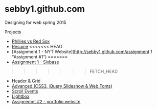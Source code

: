 # sebby1.github.com

Designing for web spring 2015

Projects
* [Phillies vs Red Sox](http://sebby1.github.com/phillies "Phillies vs Red Sox)")
* [Resume](http://sebby1.github.com/resume "Resume")
<<<<<<< HEAD
* [Assignment 1 - NYT Website](http://sebby1.github.com/assignment 1 "Assignment #1")
=======
* [Assignment 1 - Sixbase](http://sebby1.github.com/assignment1 "Assignment 1")
>>>>>>> FETCH_HEAD
* [Header & Grid](http://sebby1.github.com/header-grid "Header & Grid")
* [Advanced (CSS3, jQuery Slideshow & Web Fonts)](http://sebby1.github.com/advanced "Advanced")
* [Scroll Events](http://sebby1.github.com/scrollit "Scroll Events")
* [Lightbox](http://sebby1.github.com/lightbox "Lightbox")
* [Assignemnt #2 - portfolio website](http://sebby1.github.com/assignment2 "Assignment #2")
